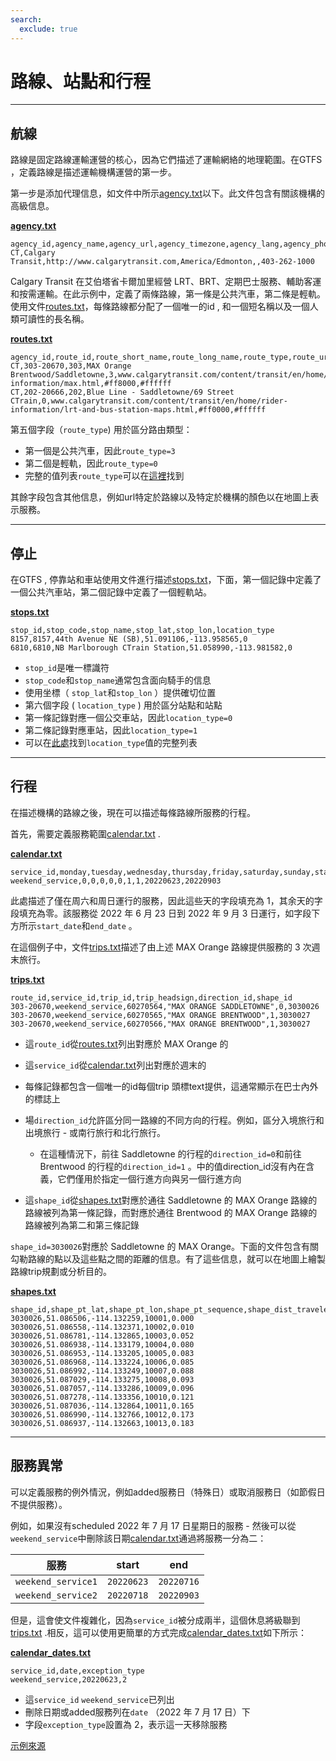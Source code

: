 ```yaml
---
search:
  exclude: true
---
```


# 路線、站點和行程

<hr/>

## 航線

路線是固定路線運輸運營的核心，因為它們描述了運輸網絡的地理範圍。在GTFS ，定義路線是描述運輸機構運營的第一步。

第一步是添加代理信息，如文件中所示[agency.txt](../../reference/#agencytxt)以下。此文件包含有關該機構的高級信息。

[**agency.txt**](../../reference/#agencytxt)

    agency_id,agency_name,agency_url,agency_timezone,agency_lang,agency_phone
    CT,Calgary Transit,http://www.calgarytransit.com,America/Edmonton,,403-262-1000

Calgary Transit 在艾伯塔省卡爾加里經營 LRT、BRT、定期巴士服務、輔助客運和按需運輸。在此示例中，定義了兩條路線，第一條是公共汽車，第二條是輕軌。使用文件[routes.txt](../../reference/#routestxt)，每條路線都分配了一個唯一的id , 和一個短名稱以及一個人類可讀性的長名稱。

[**routes.txt**](../../reference/#routestxt)

    agency_id,route_id,route_short_name,route_long_name,route_type,route_url,route_color,route_text_color
    CT,303-20670,303,MAX Orange Brentwood/Saddletowne,3,www.calgarytransit.com/content/transit/en/home/rider-information/max.html,#ff8000,#ffffff
    CT,202-20666,202,Blue Line - Saddletowne/69 Street CTrain,0,www.calgarytransit.com/content/transit/en/home/rider-information/lrt-and-bus-station-maps.html,#ff0000,#ffffff

第五個字段（`route_type`) 用於區分路由類型：

- 第一個是公共汽車，因此`route_type=3`
- 第二個是輕軌，因此`route_type=0`
- 完整的值列表`route_type`可以在[這裡](../../reference/#routestxt)找到

其餘字段包含其他信息，例如url特定於路線以及特定於機構的顏色以在地圖上表示服務。

<hr/>

## 停止

在GTFS , 停靠站和車站使用文件進行描述[stops.txt](../../reference/#stopstxt)，下面，第一個記錄中定義了一個公共汽車站，第二個記錄中定義了一個輕軌站。

[**stops.txt**](../../reference/#stopstxt)

    stop_id,stop_code,stop_name,stop_lat,stop_lon,location_type
    8157,8157,44th Avenue NE (SB),51.091106,-113.958565,0
    6810,6810,NB Marlborough CTrain Station,51.058990,-113.981582,0

- `stop_id`是唯一標識符
- `stop_code`和`stop_name`通常包含面向騎手的信息
- 使用坐標（ `stop_lat`和`stop_lon` ）提供確切位置
- 第六個字段 ( `location_type` ) 用於區分站點和站點
- 第一條記錄對應一個公交車站，因此`location_type=0`
- 第二條記錄對應車站，因此`location_type=1`
- 可以在[此處](../../reference/stopstxt)找到`location_type`值的完整列表

<hr/>

## 行程

在描述機構的路線之後，現在可以描述每條路線所服務的行程。

首先，需要定義服務範圍[calendar.txt](../../reference/#calendartxt) .

[**calendar.txt**](../../reference/#calendartxt)

    service_id,monday,tuesday,wednesday,thursday,friday,saturday,sunday,start_date,end_date
    weekend_service,0,0,0,0,0,1,1,20220623,20220903

此處描述了僅在周六和周日運行的服務，因此這些天的字段填充為 1，其余天的字段填充為零。該服務從 2022 年 6 月 23 日到 2022 年 9 月 3 日運行，如字段下方所示`start_date`和`end_date` 。

在這個例子中，文件[trips.txt](../../reference/#tripstxt)描述了由上述 MAX Orange 路線提供服務的 3 次週末旅行。

[**trips.txt**](../../reference/#tripstxt)

    route_id,service_id,trip_id,trip_headsign,direction_id,shape_id
    303-20670,weekend_service,60270564,"MAX ORANGE SADDLETOWNE",0,3030026
    303-20670,weekend_service,60270565,"MAX ORANGE BRENTWOOD",1,3030027
    303-20670,weekend_service,60270566,"MAX ORANGE BRENTWOOD",1,3030027

- 這`route_id`從[routes.txt](../../reference/#routestxt)列出對應於 MAX Orange 的
- 這`service_id`從[calendar.txt](../../reference/#calendartxt)列出對應於週末的
- 每條記錄都包含一個唯一的id每個trip 頭標text提供，這通常顯示在巴士內外的標誌上

- 場`direction_id`允許區分同一路線的不同方向的行程。例如，區分入境旅行和出境旅行 - 或南行旅行和北行旅行。
  - 在這種情況下，前往 Saddletowne 的行程的`direction_id=0`和前往 Brentwood 的行程的`direction_id=1` 。中的值direction_id沒有內在含義，它們僅用於指定一個行進方向與另一個行進方向
- 這`shape_id`從[shapes.txt](../../reference/#shapestxt)對應於通往 Saddletowne 的 MAX Orange 路線的路線被列為第一條記錄，而對應於通往 Brentwood 的 MAX Orange 路線的路線被列為第二和第三條記錄

`shape_id=3030026`對應於 Saddletowne 的 MAX Orange。下面的文件包含有關勾勒路線的點以及這些點之間的距離的信息。有了這些信息，就可以在地圖上繪製路線trip規劃或分析目的。

[**shapes.txt**](../../reference/#shapestxt)

    shape_id,shape_pt_lat,shape_pt_lon,shape_pt_sequence,shape_dist_traveled
    3030026,51.086506,-114.132259,10001,0.000
    3030026,51.086558,-114.132371,10002,0.010
    3030026,51.086781,-114.132865,10003,0.052
    3030026,51.086938,-114.133179,10004,0.080
    3030026,51.086953,-114.133205,10005,0.083
    3030026,51.086968,-114.133224,10006,0.085
    3030026,51.086992,-114.133249,10007,0.088
    3030026,51.087029,-114.133275,10008,0.093
    3030026,51.087057,-114.133286,10009,0.096
    3030026,51.087278,-114.133356,10010,0.121
    3030026,51.087036,-114.132864,10011,0.165
    3030026,51.086990,-114.132766,10012,0.173
    3030026,51.086937,-114.132663,10013,0.183

<hr/>

## 服務異常

可以定義服務的例外情況，例如added服務日（特殊日）或取消服務日（如節假日不提供服務）。

例如，如果沒有scheduled 2022 年 7 月 17 日星期日的服務 - 然後可以從`weekend_service`中刪除該日期[calendar.txt](../../reference/#calendartxt)通過將服務一分為二：

| 服務                 | start      | end        |
| ------------------ | ---------- | ---------- |
| `weekend_service1` | `20220623` | `20220716` |
| `weekend_service2` | `20220718` | `20220903` |

但是，這會使文件複雜化，因為`service_id`被分成兩半，這個休息將級聯到[trips.txt](../../reference/#tripstxt) .相反，這可以使用更簡單的方式完成[calendar_dates.txt](../../reference/#calendar_datestxt)如下所示：

[**calendar_dates.txt**](../../reference/#calendar_datestxt)

    service_id,date,exception_type
    weekend_service,20220623,2

- 這`service_id` `weekend_service`已列出
- 刪除日期或added服務列在`date` （2022 年 7 月 17 日）下
- 字段`exception_type`設置為 2，表示這一天移除服務

[示例來源](https://data.calgary.ca/download/npk7-z3bj/application%2Fzip)
